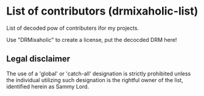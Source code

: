 # List of contributors (drmixaholic-list)
List of decoded pow of contributers ifor my projects.

Use "DRMixaholic" to create a license, put the decocded DRM here!

## Legal disclaimer
The use of a 'global' or 'catch-all' designation is strictly prohibited unless the individual utilizing such designation is the rightful owner of the list, identified herein as Sammy Lord.
